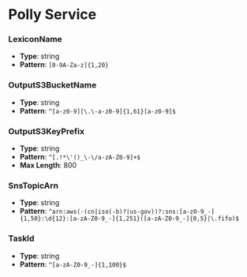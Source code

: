 # Polly Service

### LexiconName
- **Type**: string
- **Pattern**: `[0-9A-Za-z]{1,20}`

### OutputS3BucketName
- **Type**: string
- **Pattern**: `^[a-z0-9][\.\-a-z0-9]{1,61}[a-z0-9]$`

### OutputS3KeyPrefix
- **Type**: string
- **Pattern**: `^[.!*\'()_\-\/a-zA-Z0-9]+$`
- **Max Length**: 800

### SnsTopicArn
- **Type**: string
- **Pattern**: `^arn:aws(-(cn|iso(-b)?|us-gov))?:sns:[a-z0-9_-]{1,50}:\d{12}:[a-zA-Z0-9_-]{1,251}([a-zA-Z0-9_-]{0,5}|\.fifo)$`

### TaskId
- **Type**: string
- **Pattern**: `^[a-zA-Z0-9_-]{1,100}$`

